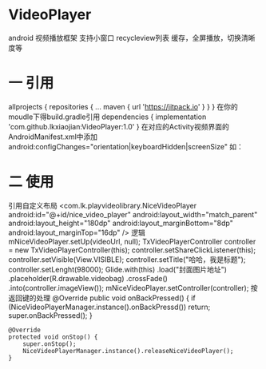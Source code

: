 # VideoPlayer
android 视频播放框架  支持小窗口  recycleview列表  缓存，全屏播放，切换清晰度等
# 一 引用
  allprojects {
    repositories {
      ...
      maven { url 'https://jitpack.io' }
    }
}
在你的moudle下得build.gradle引用
dependencies {
implementation 'com.github.lkxiaojian:VideoPlayer:1.0'
}
在对应的Activity视频界面的AndroidManifest.xml中添加android:configChanges="orientation|keyboardHidden|screenSize"
如：        <activity
            android:name=".RecycleViewActivity"
            android:configChanges="orientation|keyboardHidden|screenSize"
            android:screenOrientation="portrait" />
   # 二 使用
  
  引用自定义布局
      <com.lk.playvideolibrary.NiceVideoPlayer
        android:id="@+id/nice_video_player"
        android:layout_width="match_parent"
        android:layout_height="180dp"
        android:layout_marginBottom="8dp"
        android:layout_marginTop="16dp" />
     逻辑
        mNiceVideoPlayer.setUp(videoUrl, null);
        TxVideoPlayerController controller = new TxVideoPlayerController(this);
        controller.setShareClickListener(this);
        controller.setVisible(View.VISIBLE);
        controller.setTitle("哈哈，我是标题");
        controller.setLenght(98000);
        Glide.with(this)
                .load("封面图片地址")
                .placeholder(R.drawable.videobag)
                .crossFade()
                .into(controller.imageView());
        mNiceVideoPlayer.setController(controller);
       按返回键的处理
         @Override
    public void onBackPressed() {
        if (NiceVideoPlayerManager.instance().onBackPressd()) return;
        super.onBackPressed();
    }

    @Override
    protected void onStop() {
        super.onStop();
        NiceVideoPlayerManager.instance().releaseNiceVideoPlayer();
    }
    
        
